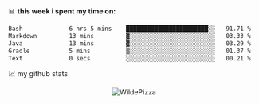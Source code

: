 📊 **this week i spent my time on:**
<!--START_SECTION:waka-->

```txt
Bash             6 hrs 5 mins    ███████████████████████░░   91.71 %
Markdown         13 mins         ▓░░░░░░░░░░░░░░░░░░░░░░░░   03.33 %
Java             13 mins         ▓░░░░░░░░░░░░░░░░░░░░░░░░   03.29 %
Gradle           5 mins          ▒░░░░░░░░░░░░░░░░░░░░░░░░   01.37 %
Text             0 secs          ░░░░░░░░░░░░░░░░░░░░░░░░░   00.21 %
```

<!--END_SECTION:waka-->


📈 my github stats

<p align="center"> <img src="https://github-readme-stats.vercel.app/api?username=WildePizza&show_icons=true&theme=gotham" alt="WildePizza" />




